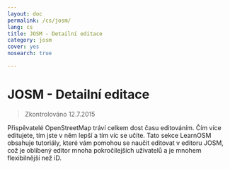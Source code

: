 ```yaml
---
layout: doc
permalink: /cs/josm/
lang: cs
title: JOSM - Detailní editace
category: josm
cover: yes
nosearch: true

---
```


JOSM - Detailní editace
================

> Zkontrolováno 12.7.2015  

Přispěvatelé OpenStreetMap tráví celkem dost času editováním. Čím více
editujete, tím jste v něm lepší a tím víc se učíte. Tato sekce LearnOSM
obsahuje tutoriály, které vám pomohou se naučit editovat v editoru JOSM, což je oblíbený editor mnoha pokročilejších uživatelů a je mnohem flexibilnější než iD.